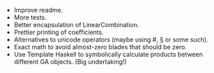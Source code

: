 * Improve readme.
* More tests.
* Better encapsulation of LinearCombination.
* Prettier printing of coefficients.
* Alternatives to unicode operators (maybe using #, § or some such).
* Exact math to avoid almost-zero blades that should be zero.
* Use Template Haskell to symbolically calculate products between different GA objects. (Big undertaking!)